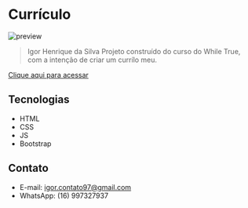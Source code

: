 # Currículo

![preview](./.github/preview%20curriculo.png)

>Igor Henrique da Silva
Projeto construído do curso do While True, com a intenção de criar um currílo meu.

[ Clique aqui para acessar](https://igorstarkh.github.io/curriculoWEB/)

## Tecnologias 

- HTML
- CSS 
- JS 
- Bootstrap

## Contato
- E-mail: igor.contato97@gmail.com
- WhatsApp: (16) 997327937
